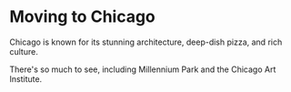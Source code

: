 # Moving to Chicago

Chicago is known for its stunning architecture, deep-dish pizza, and rich culture.

There's so much to see, including Millennium Park and the Chicago Art Institute.
